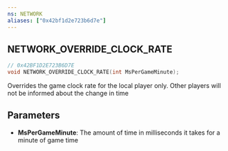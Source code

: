 ```yaml
---
ns: NETWORK
aliases: ["0x42bf1d2e723b6d7e"]
---
```

## NETWORK_OVERRIDE_CLOCK_RATE

```c
// 0x42BF1D2E723B6D7E
void NETWORK_OVERRIDE_CLOCK_RATE(int MsPerGameMinute);
```

Overrides the game clock rate for the local player only. Other players will not be informed about the change in time


## Parameters
* **MsPerGameMinute**: The amount of time in milliseconds it takes for a minute of game time
